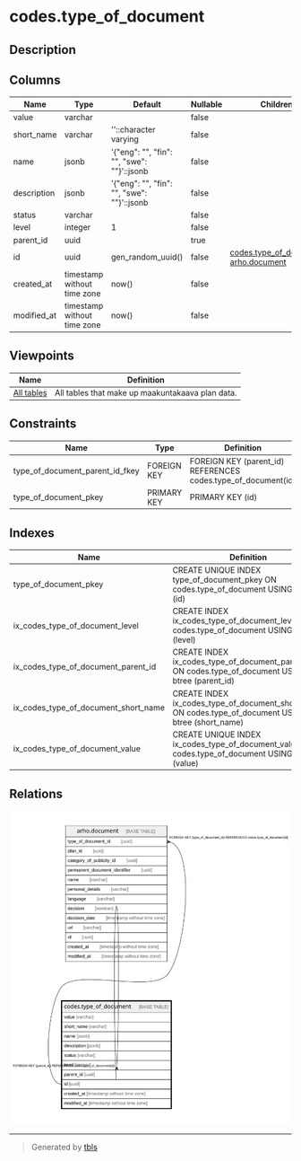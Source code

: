 # codes.type_of_document

## Description

## Columns

| Name | Type | Default | Nullable | Children | Parents | Comment |
| ---- | ---- | ------- | -------- | -------- | ------- | ------- |
| value | varchar |  | false |  |  |  |
| short_name | varchar | ''::character varying | false |  |  |  |
| name | jsonb | '{"eng": "", "fin": "", "swe": ""}'::jsonb | false |  |  |  |
| description | jsonb | '{"eng": "", "fin": "", "swe": ""}'::jsonb | false |  |  |  |
| status | varchar |  | false |  |  |  |
| level | integer | 1 | false |  |  |  |
| parent_id | uuid |  | true |  | [codes.type_of_document](codes.type_of_document.md) |  |
| id | uuid | gen_random_uuid() | false | [codes.type_of_document](codes.type_of_document.md) [arho.document](arho.document.md) |  |  |
| created_at | timestamp without time zone | now() | false |  |  |  |
| modified_at | timestamp without time zone | now() | false |  |  |  |

## Viewpoints

| Name | Definition |
| ---- | ---------- |
| [All tables](viewpoint-0.md) | All tables that make up maakuntakaava plan data. |

## Constraints

| Name | Type | Definition |
| ---- | ---- | ---------- |
| type_of_document_parent_id_fkey | FOREIGN KEY | FOREIGN KEY (parent_id) REFERENCES codes.type_of_document(id) |
| type_of_document_pkey | PRIMARY KEY | PRIMARY KEY (id) |

## Indexes

| Name | Definition |
| ---- | ---------- |
| type_of_document_pkey | CREATE UNIQUE INDEX type_of_document_pkey ON codes.type_of_document USING btree (id) |
| ix_codes_type_of_document_level | CREATE INDEX ix_codes_type_of_document_level ON codes.type_of_document USING btree (level) |
| ix_codes_type_of_document_parent_id | CREATE INDEX ix_codes_type_of_document_parent_id ON codes.type_of_document USING btree (parent_id) |
| ix_codes_type_of_document_short_name | CREATE INDEX ix_codes_type_of_document_short_name ON codes.type_of_document USING btree (short_name) |
| ix_codes_type_of_document_value | CREATE UNIQUE INDEX ix_codes_type_of_document_value ON codes.type_of_document USING btree (value) |

## Relations

![er](codes.type_of_document.svg)

---

> Generated by [tbls](https://github.com/k1LoW/tbls)
